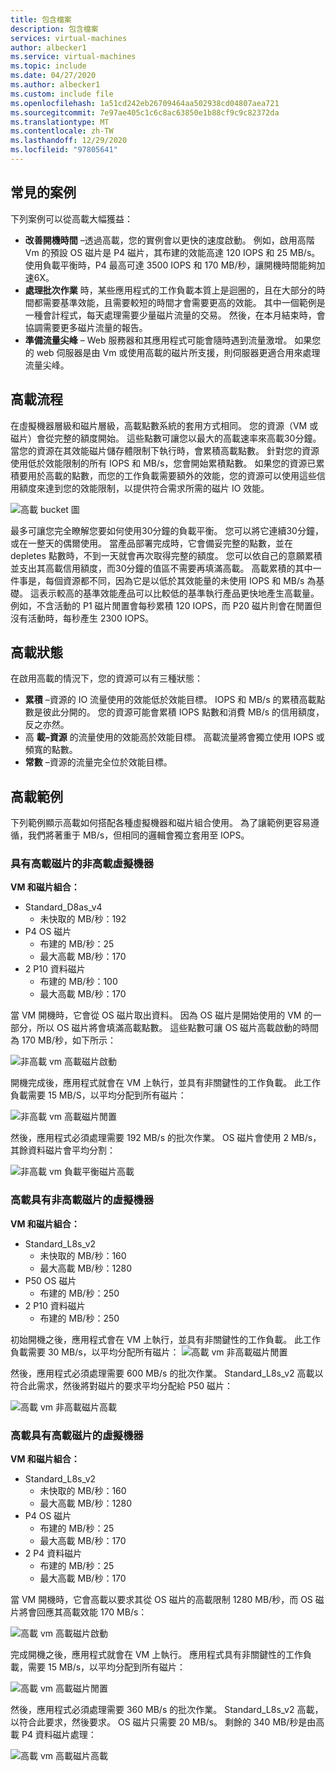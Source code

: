 ```yaml
---
title: 包含檔案
description: 包含檔案
services: virtual-machines
author: albecker1
ms.service: virtual-machines
ms.topic: include
ms.date: 04/27/2020
ms.author: albecker1
ms.custom: include file
ms.openlocfilehash: 1a51cd242eb26709464aa502938cd04807aea721
ms.sourcegitcommit: 7e97ae405c1c6c8ac63850e1b88cf9c9c82372da
ms.translationtype: MT
ms.contentlocale: zh-TW
ms.lasthandoff: 12/29/2020
ms.locfileid: "97805641"
---
```

## <a name="common-scenarios"></a>常見的案例
下列案例可以從高載大幅獲益：
- **改善開機時間**  –透過高載，您的實例會以更快的速度啟動。 例如，啟用高階 Vm 的預設 OS 磁片是 P4 磁片，其布建的效能高達 120 IOPS 和 25 MB/s。 使用負載平衡時，P4 最高可達 3500 IOPS 和 170 MB/秒，讓開機時間能夠加速6X。
- **處理批次作業** 時，某些應用程式的工作負載本質上是迴圈的，且在大部分的時間都需要基準效能，且需要較短的時間才會需要更高的效能。 其中一個範例是一種會計程式，每天處理需要少量磁片流量的交易。 然後，在本月結束時，會協調需要更多磁片流量的報告。
- **準備流量尖峰** – Web 服務器和其應用程式可能會隨時遇到流量激增。 如果您的 web 伺服器是由 Vm 或使用高載的磁片所支援，則伺服器更適合用來處理流量尖峰。 

## <a name="bursting-flow"></a>高載流程
在虛擬機器層級和磁片層級，高載點數系統的套用方式相同。 您的資源（VM 或磁片）會從完整的額度開始。 這些點數可讓您以最大的高載速率來高載30分鐘。 當您的資源在其效能磁片儲存體限制下執行時，會累積高載點數。 針對您的資源使用低於效能限制的所有 IOPS 和 MB/s，您會開始累積點數。 如果您的資源已累積要用於高載的點數，而您的工作負載需要額外的效能，您的資源可以使用這些信用額度來達到您的效能限制，以提供符合需求所需的磁片 IO 效能。



![高載 bucket 圖](media/managed-disks-bursting/bucket-diagram.jpg)

最多可讓您完全瞭解您要如何使用30分鐘的負載平衡。 您可以將它連續30分鐘，或在一整天的偶爾使用。 當產品部署完成時，它會備妥完整的點數，並在 depletes 點數時，不到一天就會再次取得完整的額度。 您可以依自己的意願累積並支出其高載信用額度，而30分鐘的值區不需要再填滿高載。 高載累積的其中一件事是，每個資源都不同，因為它是以低於其效能量的未使用 IOPS 和 MB/s 為基礎。 這表示較高的基準效能產品可以比較低的基準執行產品更快地產生高載量。 例如，不含活動的 P1 磁片閒置會每秒累積 120 IOPS，而 P20 磁片則會在閒置但沒有活動時，每秒產生 2300 IOPS。

## <a name="bursting-states"></a>高載狀態
在啟用高載的情況下，您的資源可以有三種狀態：
- **累積** –資源的 IO 流量使用的效能低於效能目標。 IOPS 和 MB/s 的累積高載點數是彼此分開的。 您的資源可能會累積 IOPS 點數和消費 MB/s 的信用額度，反之亦然。
- 高 **載–資源** 的流量使用的效能高於效能目標。 高載流量將會獨立使用 IOPS 或頻寬的點數。
- **常數** –資源的流量完全位於效能目標。

## <a name="examples-of-bursting"></a>高載範例
下列範例顯示高載如何搭配各種虛擬機器和磁片組合使用。 為了讓範例更容易遵循，我們將著重于 MB/s，但相同的邏輯會獨立套用至 IOPS。

### <a name="non-burstable-virtual-machine-with-burstable-disks"></a>具有高載磁片的非高載虛擬機器
**VM 和磁片組合：** 
- Standard_D8as_v4 
    - 未快取的 MB/秒：192
- P4 OS 磁片
    - 布建的 MB/秒：25
    - 最大高載 MB/秒：170 
- 2 P10 資料磁片 
    - 布建的 MB/秒：100
    - 最大高載 MB/秒：170

 當 VM 開機時，它會從 OS 磁片取出資料。 因為 OS 磁片是開始使用的 VM 的一部分，所以 OS 磁片將會填滿高載點數。 這些點數可讓 OS 磁片高載啟動的時間為 170 MB/秒，如下所示：

![非高載 vm 高載磁片啟動](media/managed-disks-bursting/nonbursting-vm-busting-disk/nonbusting-vm-bursting-disk-startup.jpg)

開機完成後，應用程式就會在 VM 上執行，並具有非關鍵性的工作負載。 此工作負載需要 15 MB/S，以平均分配到所有磁片：

![非高載 vm 高載磁片閒置](media/managed-disks-bursting/nonbursting-vm-busting-disk/nonbusting-vm-bursting-disk-idling.jpg)

然後，應用程式必須處理需要 192 MB/s 的批次作業。 OS 磁片會使用 2 MB/s，其餘資料磁片會平均分割：

![非高載 vm 負載平衡磁片高載](media/managed-disks-bursting/nonbursting-vm-busting-disk/nonbusting-vm-bursting-disk-bursting.jpg)

### <a name="burstable-virtual-machine-with-non-burstable-disks"></a>高載具有非高載磁片的虛擬機器
**VM 和磁片組合：** 
- Standard_L8s_v2 
    - 未快取的 MB/秒：160
    - 最大高載 MB/秒：1280
- P50 OS 磁片
    - 布建的 MB/秒：250 
- 2 P10 資料磁片 
    - 布建的 MB/秒：250

 初始開機之後，應用程式會在 VM 上執行，並具有非關鍵性的工作負載。 此工作負載需要 30 MB/s，以平均分配所有磁片： ![ 高載 vm 非高載磁片閒置](media/managed-disks-bursting/bursting-vm-nonbursting-disk/burst-vm-nonbursting-disk-normal.jpg)

然後，應用程式必須處理需要 600 MB/s 的批次作業。 Standard_L8s_v2 高載以符合此需求，然後將對磁片的要求平均分配給 P50 磁片：

![高載 vm 非高載磁片高載](media/managed-disks-bursting/bursting-vm-nonbursting-disk/burst-vm-nonbursting-disk-bursting.jpg)
### <a name="burstable-virtual-machine-with-burstable-disks"></a>高載具有高載磁片的虛擬機器
**VM 和磁片組合：** 
- Standard_L8s_v2 
    - 未快取的 MB/秒：160
    - 最大高載 MB/秒：1280
- P4 OS 磁片
    - 布建的 MB/秒：25
    - 最大高載 MB/秒：170 
- 2 P4 資料磁片 
    - 布建的 MB/秒：25
    - 最大高載 MB/秒：170 

當 VM 開機時，它會高載以要求其從 OS 磁片的高載限制 1280 MB/秒，而 OS 磁片將會回應其高載效能 170 MB/s：

![高載 vm 高載磁片啟動](media/managed-disks-bursting/bursting-vm-bursting-disk/burst-vm-burst-disk-startup.jpg)

完成開機之後，應用程式就會在 VM 上執行。 應用程式具有非關鍵性的工作負載，需要 15 MB/s，以平均分配到所有磁片：

![高載 vm 高載磁片閒置](media/managed-disks-bursting/bursting-vm-bursting-disk/burst-vm-burst-disk-idling.jpg)

然後，應用程式必須處理需要 360 MB/s 的批次作業。 Standard_L8s_v2 高載，以符合此要求，然後要求。 OS 磁片只需要 20 MB/s。 剩餘的 340 MB/秒是由高載 P4 資料磁片處理：  

![高載 vm 高載磁片高載](media/managed-disks-bursting/bursting-vm-bursting-disk/burst-vm-burst-disk-bursting.jpg)
